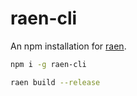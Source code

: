 # raen-cli

An npm installation for [raen](https://github.com/raendev/raen).

```bash
npm i -g raen-cli

raen build --release
```

